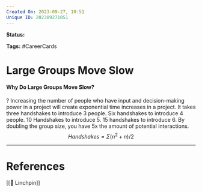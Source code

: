 ```yaml
---
Created On: 2023-09-27, 10:51
Unique ID: 202309271051
---
```

**Status:** 

**Tags:** #CareerCards 

# Large Groups Move Slow

#### Why Do Large Groups Move Slow?
?
Increasing the number of people who have input and decision-making power in a project will create exponential time increases in a project. 
It takes three handshakes to introduce 3 people. 
Six handshakes to introduce 4 people.
10 Handshakes to introduce 5. 
15 handshakes to introduce 6. 
By doubling the group size, you have 5x the amount of potential interactions. 
$$ Handshakes = \Sigma (n^2 + n) / 2 $$
<!--SR:!2023-11-10,25,230-->



---
# References

[[🔩 Linchpin]]